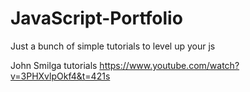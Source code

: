 # JavaScript-Portfolio
Just a bunch of simple tutorials to level up your js

John Smilga tutorials https://www.youtube.com/watch?v=3PHXvlpOkf4&t=421s
